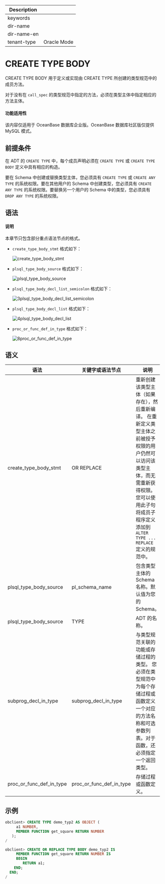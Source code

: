 | Description   |                 |
|---------------|-----------------|
| keywords      |                 |
| dir-name      |                 |
| dir-name-en   |                 |
| tenant-type   | Oracle Mode     |

# CREATE TYPE BODY 

CREATE TYPE BODY 用于定义或实现由 CREATE TYPE 所创建的类型规范中的成员方法。

对于没有在 `call_spec` 的类型规范中指定的方法，必须在类型主体中指定相应的方法主体。

  <main id="notice" >
    <h4>功能适用性</h4>
    <p>该内容仅适用于 OceanBase 数据库企业版。OceanBase 数据库社区版仅提供 MySQL 模式。</p>
  </main>

前提条件 
-------------------------

在 ADT 的 `CREATE TYPE` 中，每个成员声明必须在 `CREATE TYPE` 或 `CREATE TYPE BODY` 定义中具有相应的构造。

要在 Schema 中创建或替换类型主体，您必须具有 `CREATE TYPE` 或 `CREATE ANY TYPE` 的系统权限。要在其他用户的 Schema 中创建类型，您必须具有 `CREATE ANY TYPE` 的系统权限。要替换另一个用户的 Schema 中的类型，您必须具有 `DROP ANY TYPE` 的系统权限。

语法 
-----------------------

  <main id="notice" type='explain'>
    <h4>说明</h4>
    <p>本章节只包含部分重点语法节点的格式。</p>
  </main>

* `create_type_body_stmt` 格式如下：

  ![create_type_body_stmt](https://help-static-aliyun-doc.aliyuncs.com/assets/img/zh-CN/2537384161/p245172.png)
  

* `plsql_type_body_source` 格式如下：

  ![plsql_type_body_source](https://help-static-aliyun-doc.aliyuncs.com/assets/img/zh-CN/3537384161/p245179.png)
  

* `plsql_type_body_decl_list_semicolon` 格式如下：

  ![3plsql_type_body_decl_list_semicolon](https://help-static-aliyun-doc.aliyuncs.com/assets/img/zh-CN/3537384161/p245181.png)
  

* `plsql_type_body_decl_list` 格式如下：

  ![4plsql_type_body_decl_list](https://help-static-aliyun-doc.aliyuncs.com/assets/img/zh-CN/3537384161/p245185.png)
  

* `proc_or_func_def_in_type` 格式如下：

  ![8proc_or_func_def_in_type](https://help-static-aliyun-doc.aliyuncs.com/assets/img/zh-CN/3537384161/p245191.png)
  




语义 
-----------------------



|            语法            |         关键字或语法节点         |                                                                           说明                                                                           |
|--------------------------|--------------------------|--------------------------------------------------------------------------------------------------------------------------------------------------------|
| create_type_body_stmt    | OR REPLACE               | 重新创建该类型主体（如果存在），然后重新编译。 在重新定义类型主体之前被授予权限的用户仍然可以访问该类型主体，而无需重新获得权限。 您可以使用此子句将成员子程序定义添加到 `ALTER TYPE ... REPLACE` 定义的规范中。 |
| plsql_type_body_source   | pl_schema_name           | 包含类型主体的 Schema 名称。默认值为您的 Schema。                                                                                                                       |
| plsql_type_body_source   | TYPE                     | ADT 的名称。                                                                                                                                               |
| subprog_decl_in_type     | subprog_decl_in_type     | 与类型规范关联的功能或存储过程的类型。 您必须在类型规范中为每个存储过程或函数定义一个对应的方法名称和可选参数列表。对于函数，还必须指定一个返回类型。                                                            |
| proc_or_func_def_in_type | proc_or_func_def_in_type | 存储过程或函数定义。                                                                                                                                             |



示例 
-----------------------

```sql
obclient> CREATE TYPE demo_typ2 AS OBJECT (
     a1 NUMBER, 
     MEMBER FUNCTION get_square RETURN NUMBER
   );
/

obclient> CREATE OR REPLACE TYPE BODY demo_typ2 IS
     MEMBER FUNCTION get_square RETURN NUMBER IS
     BEGIN
        RETURN a1;
    END; 
  END;
/
```


